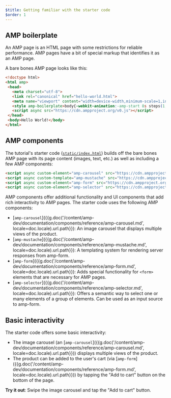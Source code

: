 ```yaml
---
$title: Getting familiar with the starter code
$order: 1
---
```


## AMP boilerplate
An AMP page is an HTML page with some restrictions for reliable performance. AMP pages have a bit of special markup that identifies it as an AMP page.

A bare bones AMP page looks like this:

```html
<!doctype html>
<html amp>
 <head>
   <meta charset="utf-8">
   <link rel="canonical" href="hello-world.html">
   <meta name="viewport" content="width=device-width,minimum-scale=1,initial-scale=1">
   <style amp-boilerplate>body{-webkit-animation:-amp-start 8s steps(1,end) 0s 1 normal both;-moz-animation:-amp-start 8s steps(1,end) 0s 1 normal both;-ms-animation:-amp-start 8s steps(1,end) 0s 1 normal both;animation:-amp-start 8s steps(1,end) 0s 1 normal both}@-webkit-keyframes -amp-start{from{visibility:hidden}to{visibility:visible}}@-moz-keyframes -amp-start{from{visibility:hidden}to{visibility:visible}}@-ms-keyframes -amp-start{from{visibility:hidden}to{visibility:visible}}@-o-keyframes -amp-start{from{visibility:hidden}to{visibility:visible}}@keyframes -amp-start{from{visibility:hidden}to{visibility:visible}}</style><noscript><style amp-boilerplate>body{-webkit-animation:none;-moz-animation:none;-ms-animation:none;animation:none}</style></noscript>
   <script async src="https://cdn.ampproject.org/v0.js"></script>
 </head>
 <body>Hello World!</body>
</html>
```

## AMP components

The tutorial's starter code ([`static/index.html`](https://github.com/googlecodelabs/advanced-interactivity-in-amp/blob/master/static/index.html)) builds off the bare bones AMP page with its page content (images, text, etc.) as well as including a few AMP components:

```html
<script async custom-element="amp-carousel" src="https://cdn.ampproject.org/v0/amp-carousel-0.1.js"></script>
<script async custom-template="amp-mustache" src="https://cdn.ampproject.org/v0/amp-mustache-0.1.js"></script>
<script async custom-element="amp-form" src="https://cdn.ampproject.org/v0/amp-form-0.1.js"></script>
<script async custom-element="amp-selector" src="https://cdn.ampproject.org/v0/amp-selector-0.1.js"></script>
```

AMP components offer additional functionality and UI components that add rich interactivity to AMP pages. The starter code uses the following AMP components:

- [`amp-carousel`]({{g.doc('/content/amp-dev/documentation/components/reference/amp-carousel.md', locale=doc.locale).url.path}}): An image carousel that displays multiple views of the product.
- [`amp-mustache`]({{g.doc('/content/amp-dev/documentation/components/reference/amp-mustache.md', locale=doc.locale).url.path}}): A templating system for rendering server responses from amp-form.
- [`amp-form`]({{g.doc('/content/amp-dev/documentation/components/reference/amp-form.md', locale=doc.locale).url.path}}): Adds special functionality for `<form>` elements that are necessary for AMP pages.
- [`amp-selector`]({{g.doc('/content/amp-dev/documentation/components/reference/amp-selector.md', locale=doc.locale).url.path}}): Offers a semantic way to select one or many elements of a group of elements. Can be used as an input source to amp-form.

## Basic interactivity

The starter code offers some basic interactivity:

- The image carousel (an [`amp-carousel`]({{g.doc('/content/amp-dev/documentation/components/reference/amp-carousel.md', locale=doc.locale).url.path}})) displays multiple views of the product.
- The product can be added to the user's cart (via [`amp-form`]({{g.doc('/content/amp-dev/documentation/components/reference/amp-form.md', locale=doc.locale).url.path}})) by tapping the "Add to cart" button on the bottom of the page.

**Try it out**: Swipe the image carousel and tap the "Add to cart" button.
